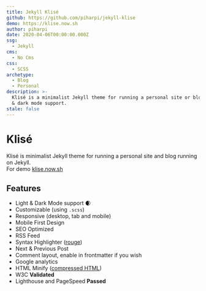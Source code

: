 ```yaml
---
title: Jekyll Klisé
github: https://github.com/piharpi/jekyll-klise
demo: https://klise.now.sh
author: piharpi
date: 2020-04-06T00:00:00.000Z
ssg:
  - Jekyll
cms:
  - No Cms
css:
  - SCSS
archetype:
  - Blog
  - Personal
description: >-
  Klisé is a minimalist Jekyll theme for running a personal site or blog, light
  & dark mode support.
stale: false
---
```


# Klisé

Klisé is minimalist Jekyll theme for running a personal site and blog running on Jekyll.<br>
For demo <a href="https://klise.now.sh" target="_blank">klise.now.sh</a>

## Features

- Light & Dark Mode support :waxing_crescent_moon:
- Customizable (using `.scss`)
- Responsive (desktop, tab and mobile)
- Mobile First Design
- SEO Optimized
- RSS Feed
- Syntax Highlighter ([rouge](https://github.com/rouge-ruby/rouge))
- Next & Previous Post
- Comment layout, enable in frontmatter if you wish
- Google analytics
- HTML Minify ([compressed HTML](https://github.com/penibelst/jekyll-compress-html))
- W3C **Validated**
- Lighthouse and PageSpeed **Passed**
